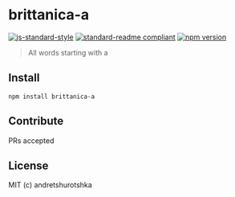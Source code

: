 # brittanica-a

[![js-standard-style](https://img.shields.io/badge/code%20style-standard-brightgreen.svg?style=flat-square)](http://standardjs.com/)
[![standard-readme compliant](https://img.shields.io/badge/standard--readme-OK-green.svg?style=flat-square)](https://github.com/RichardLitt/standard-readme)
[![npm version](https://img.shields.io/npm/v/brittanica-a.svg?style=flat-square)](https://badge.fury.io/js/brittanica-a)

> All words starting with a

## Install
```
npm install brittanica-a
```

## Contribute

PRs accepted

## License

MIT (c) andretshurotshka
